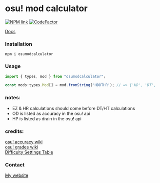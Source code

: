# osu! mod calculator

[![NPM link](https://img.shields.io/badge/NPM-CB3837?style=for-the-badge&logo=npm&logoColor=white)](https://www.npmjs.com/package/osumodcalculator)
[![CodeFactor](https://www.codefactor.io/repository/github/sbrstrkkdwmdr/osumodcalculator/badge)](https://www.codefactor.io/repository/github/sbrstrkkdwmdr/osumodcalculator)

[Docs](https://sbrstrkkdwmdr.github.io/osumodcalculator)

### Installation

`npm i osumodcalculator`

### Usage

```ts
import { types, mod } from "osumodcalculator";

const mods:types.Mod[] = mod.fromString('HDDTHR'); // => ['HD', 'DT', 'HR']
```

### notes:

-   EZ & HR calculations should come before DT/HT calculations
-   OD is listed as accuracy in the osu! api
-   HP is listed as drain in the osu! api

### credits:

[osu! accuracy wiki](https://osu.ppy.sh/wiki/en/Gameplay/Accuracy) <br/>
[osu! grades wiki](https://osu.ppy.sh/wiki/en/FAQ#grades) <br/>
[Difficulty Settings Table](https://www.reddit.com/r/osugame/comments/6phntt/difficulty_settings_table_with_all_values/) <br/>

### Contact

[My website](https://sbrstrkkdwmdr.me)